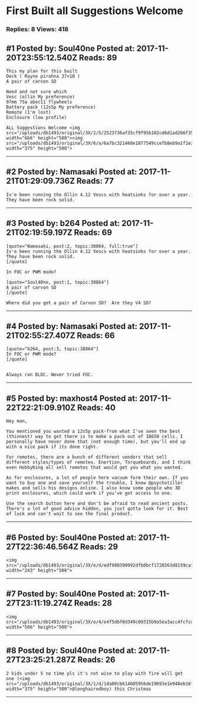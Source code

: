 # First Built all Suggestions Welcome

### Replies: 8 Views: 418

## \#1 Posted by: Soul40ne Posted at: 2017-11-20T23:55:12.540Z Reads: 89

```
This my plan for this built 
Deck ( Rayne pirahna 37×10 )
A pair of carvon SD 

Need and not sure which 
Vesc (ollin My preference) 
97mm 75a abec11 flywheels
Battery pack (12s5p My preference)
Remote (I'm lost)
Enclosure (low profile)
    
ALL Suggestions Welcome <img src="/uploads/db1493/original/3X/2/5/2523736af35cf9f95b102cd6d1ad266f35b6d3e8.jpg" width="666" height="500"><img src="/uploads/db1493/original/3X/6/a/6a7bc321468e1877549ccefb8eb9a1f1e386491c.jpg" width="375" height="500">
```

---
## \#2 Posted by: Namasaki Posted at: 2017-11-21T01:29:09.736Z Reads: 77

```
Iv'e been running the Ollin 4.12 Vescs with heatsinks for over a year. They have been rock solid.
```

---
## \#3 Posted by: b264 Posted at: 2017-11-21T02:19:59.197Z Reads: 69

```
[quote="Namasaki, post:2, topic:38864, full:true"]
Iv'e been running the Ollin 4.12 Vescs with heatsinks for over a year. They have been rock solid.
[/quote]

In FOC or PWM mode?

[quote="Soul40ne, post:1, topic:38864"]
A pair of carvon SD
[/quote]

Where did you get a pair of Carvon SD?  Are they V4 SD?
```

---
## \#4 Posted by: Namasaki Posted at: 2017-11-21T02:55:27.407Z Reads: 66

```
[quote="b264, post:3, topic:38864"]
In FOC or PWM mode?
[/quote]


Always ran BLDC. Never tried FOC.
```

---
## \#5 Posted by: maxhost4 Posted at: 2017-11-22T22:21:09.910Z Reads: 40

```
Hey man,

You mentioned you wanted a 12s5p pack-from what I've seen the best (thinnest) way to get there is to make a pack out of 18650 cells. I personally have never done that (not enough time), but you'll end up with a nice pack if its done right. 

For remotes, there are a bunch of different vendors that sell different styles/types of remotes. Enertion, Torqueboards, and I think even HobbyKing all sell remotes that would get you what you wanted.

As for enclosures, a lot of people here vacuum form their own. If you want to buy one and save yourself the trouble, I know @psychotiller makes and sells his designs online. I also know some people who 3D print enclosures, which could work if you've got access to one.

Use the search button here and don't be afraid to read ancient posts. There's a lot of good advice hidden, you just gotta look for it. Best of luck and can't wait to see the final product.
```

---
## \#6 Posted by: Soul40ne Posted at: 2017-11-27T22:36:46.564Z Reads: 29

```
<img src="/uploads/db1493/original/3X/e/d/edf980390992dfb0bcf1728563d8159cafe6942c.png" width="243" height="500">
```

---
## \#7 Posted by: Soul40ne Posted at: 2017-11-27T23:11:19.274Z Reads: 28

```
<img src="/uploads/db1493/original/3X/e/4/e4f5d6f0d349c09315b9a5ea3acc4fcfcd213d7d.png" width="566" height="500">
```

---
## \#8 Posted by: Soul40ne Posted at: 2017-11-27T23:25:21.287Z Reads: 26

```
2 kids under 5 no time pls it's not wise to play with fire will get one (<img src="/uploads/db1493/original/3X/1/d/1da00cb614605956de19693e1e948eb16f35c3c6.jpg" width="375" height="500">@longhairedboy) this Christmas
```

---
